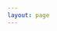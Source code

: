 ```yaml
---
layout: page
---
```


<script setup>
import jump from '@/views/play/JumpGame.vue';
</script>


<jump />